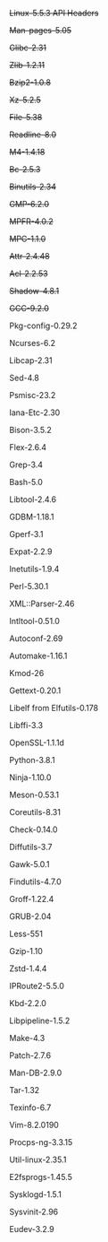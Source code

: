 ~~Linux-5.5.3 API Headers~~

~~Man-pages-5.05~~

~~Glibc-2.31~~

~~Zlib-1.2.11~~

~~Bzip2-1.0.8~~

~~Xz-5.2.5~~

~~File-5.38~~

~~Readline-8.0~~

~~M4-1.4.18~~

~~Bc-2.5.3~~

~~Binutils-2.34~~

~~GMP-6.2.0~~

~~MPFR-4.0.2~~

~~MPC-1.1.0~~

~~Attr-2.4.48~~

~~Acl-2.2.53~~

~~Shadow-4.8.1~~

~~GCC-9.2.0~~

Pkg-config-0.29.2

Ncurses-6.2

Libcap-2.31

Sed-4.8

Psmisc-23.2

Iana-Etc-2.30

Bison-3.5.2

Flex-2.6.4

Grep-3.4

Bash-5.0

Libtool-2.4.6

GDBM-1.18.1

Gperf-3.1

Expat-2.2.9

Inetutils-1.9.4

Perl-5.30.1

XML::Parser-2.46

Intltool-0.51.0

Autoconf-2.69

Automake-1.16.1

Kmod-26

Gettext-0.20.1

Libelf from Elfutils-0.178

Libffi-3.3

OpenSSL-1.1.1d

Python-3.8.1

Ninja-1.10.0

Meson-0.53.1

Coreutils-8.31

Check-0.14.0

Diffutils-3.7

Gawk-5.0.1

Findutils-4.7.0

Groff-1.22.4

GRUB-2.04

Less-551

Gzip-1.10

Zstd-1.4.4

IPRoute2-5.5.0

Kbd-2.2.0

Libpipeline-1.5.2

Make-4.3

Patch-2.7.6

Man-DB-2.9.0

Tar-1.32

Texinfo-6.7

Vim-8.2.0190

Procps-ng-3.3.15

Util-linux-2.35.1

E2fsprogs-1.45.5

Sysklogd-1.5.1

Sysvinit-2.96

Eudev-3.2.9 
